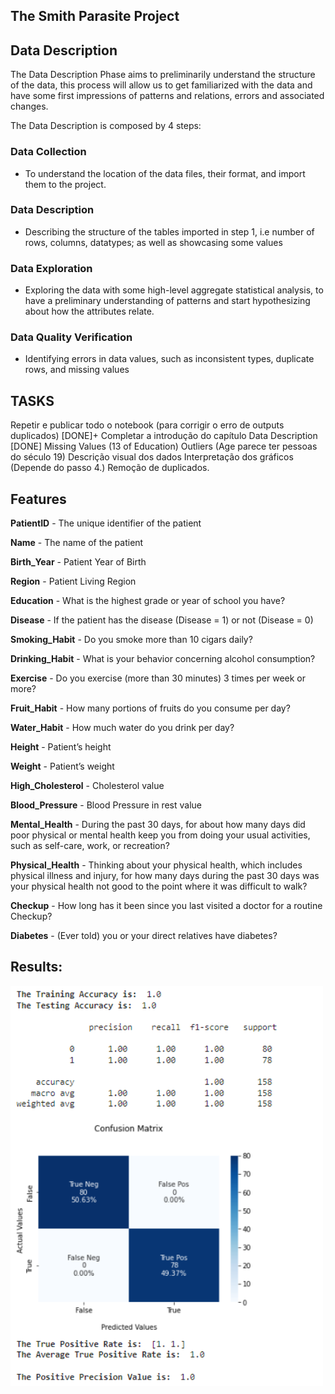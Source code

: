 ## The Smith Parasite Project

## Data Description

The Data Description Phase aims to preliminarily understand the structure of the data, this process will allow us to get familiarized with the data and have some first impressions of patterns and relations, errors and associated changes.

The Data Description is composed by 4 steps:

### Data Collection 
- To understand the location of the data files, their format, and import them to the project.

### Data Description 
- Describing the structure of the tables imported in step 1, i.e number of rows, columns, datatypes; as well as showcasing some values

### Data Exploration 
- Exploring the data with some high-level aggregate statistical analysis, to have a preliminary understanding of patterns and start hypothesizing about how the attributes relate.

### Data Quality Verification 
- Identifying errors in data values, such as inconsistent types, duplicate rows, and missing values

## TASKS

Repetir e publicar todo o notebook (para corrigir o erro de outputs duplicados) [DONE]+ Completar a introdução do capítulo Data Description [DONE]
Missing Values (13 of Education)
Outliers (Age parece ter pessoas do século 19)
Descrição visual dos dados
Interpretação dos gráficos (Depende do passo 4.)
Remoção de duplicados.

## Features

__PatientID__ - The unique identifier of the patient

__Name__ - The name of the patient

__Birth_Year__ - Patient Year of Birth

__Region__ - Patient Living Region

__Education__ - What is the highest grade or year of school you have?

__Disease__ - If the patient has the disease (Disease = 1) or not (Disease = 0)

__Smoking_Habit__ - Do you smoke more than 10 cigars daily?

__Drinking_Habit__ - What is your behavior concerning alcohol consumption?

__Exercise__ - Do you exercise (more than 30 minutes) 3 times per week or more?

__Fruit_Habit__ - How many portions of fruits do you consume per day?

__Water_Habit__ - How much water do you drink per day?

__Height__ - Patient’s height

__Weight__ - Patient’s weight

__High_Cholesterol__ - Cholesterol value

__Blood_Pressure__ - Blood Pressure in rest value

__Mental_Health__ - During the past 30 days, for about how many days did poor physical or mental health keep you from doing your usual activities, such as self-care, work, or recreation?

__Physical_Health__ - Thinking about your physical health, which includes physical illness and injury, for how many days during the past 30 days was your physical health not good to the point where it was difficult to walk?

__Checkup__ - How long has it been since you last visited a doctor for a routine Checkup?

__Diabetes__ - (Ever told) you or your direct relatives have diabetes?


## Results:

<img src="https://github.com/joaomalho/ML-Predict_Virus/blob/main/Smith_Parasite_Prediction/Images/results_smith.png?raw=true" width="500"/>


